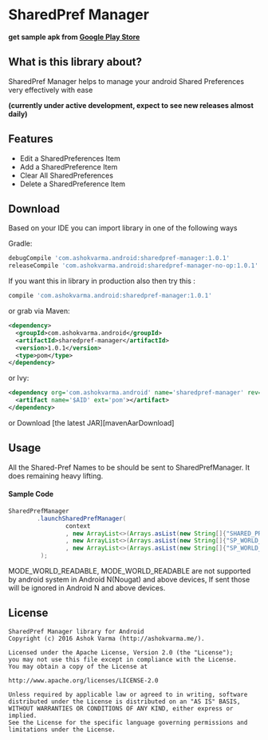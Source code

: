 # SharedPref Manager

**get sample apk from [Google Play Store][googlePlayStoreLink]**

## What is this library about?
SharedPref Manager helps to manage your android Shared Preferences very effectively with ease

**(currently under active development, expect to see new releases almost daily)**

## Features

* Edit a SharedPreferences Item
* Add a SharedPreference Item
* Clear All SharedPreferences
* Delete a SharedPreference Item

## Download

Based on your IDE you can import library in one of the following ways

Gradle:
```groovy
debugCompile 'com.ashokvarma.android:sharedpref-manager:1.0.1'
releaseCompile 'com.ashokvarma.android:sharedpref-manager-no-op:1.0.1'
```
If you want this in library in production also then try this : 
```groovy
compile 'com.ashokvarma.android:sharedpref-manager:1.0.1'
```


or grab via Maven:
```xml
<dependency>
  <groupId>com.ashokvarma.android</groupId>
  <artifactId>sharedpref-manager</artifactId>
  <version>1.0.1</version>
  <type>pom</type>
</dependency>
```

or Ivy:
```xml
<dependency org='com.ashokvarma.android' name='sharedpref-manager' rev='1.0.1'>
  <artifact name='$AID' ext='pom'></artifact>
</dependency>
```

or Download [the latest JAR][mavenAarDownload]


## Usage

All the Shared-Pref Names to be should be sent to SharedPrefManager. It does remaining heavy lifting.
#### Sample Code
```java
SharedPrefManager
        .launchSharedPrefManager(
                context
                , new ArrayList<>(Arrays.asList(new String[]{"SHARED_PREF_1_PRIVATE", "SHARED_PREF_2_PRIVATE"}))// All your MODE_PRIVATE shared Shared Preference names, Null if None
                , new ArrayList<>(Arrays.asList(new String[]{"SP_WORLD_READ"}))//All your MODE_WORLD_READABLE Shared Preference Names, Null if None
                , new ArrayList<>(Arrays.asList(new String[]{"SP_WORLD_WRITE"}))//All your MODE_WORLD_READABLE Shared Preference Names, Null if None
         );
```
MODE_WORLD_READABLE, MODE_WORLD_READABLE are not supported by android system in Android N(Nougat) and above devices, If sent those will be ignored in Android N and above devices.

## License

```
SharedPref Manager library for Android
Copyright (c) 2016 Ashok Varma (http://ashokvarma.me/).

Licensed under the Apache License, Version 2.0 (the "License");
you may not use this file except in compliance with the License.
You may obtain a copy of the License at

http://www.apache.org/licenses/LICENSE-2.0

Unless required by applicable law or agreed to in writing, software
distributed under the License is distributed on an "AS IS" BASIS,
WITHOUT WARRANTIES OR CONDITIONS OF ANY KIND, either express or implied.
See the License for the specific language governing permissions and
limitations under the License.
```
[mavenLatestJarDownload]: https://search.maven.org/remote_content?g=com.ashokvarma.android&a=sharedpref-manager&v=LATEST
[googlePlayStoreLink]: https://play.google.com/store/apps/details?id=com.ashokvarma.sharedprefmanager.sample
